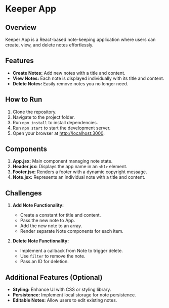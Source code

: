 # Keeper App

## Overview

Keeper App is a React-based note-keeping application where users can create, view, and delete notes effortlessly.

## Features

- **Create Notes:** Add new notes with a title and content.
- **View Notes:** Each note is displayed individually with its title and content.
- **Delete Notes:** Easily remove notes you no longer need.

## How to Run

1. Clone the repository.
2. Navigate to the project folder.
3. Run `npm install` to install dependencies.
4. Run `npm start` to start the development server.
5. Open your browser at [http://localhost:3000](http://localhost:3000).

## Components

1. **App.jsx:** Main component managing note state.
2. **Header.jsx:** Displays the app name in an `<h1>` element.
3. **Footer.jsx:** Renders a footer with a dynamic copyright message.
4. **Note.jsx:** Represents an individual note with a title and content.

## Challenges

1. **Add Note Functionality:**
   - Create a constant for title and content.
   - Pass the new note to App.
   - Add the new note to an array.
   - Render separate Note components for each item.

2. **Delete Note Functionality:**
   - Implement a callback from Note to trigger delete.
   - Use `filter` to remove the note.
   - Pass an ID for deletion.

## Additional Features (Optional)

- **Styling:** Enhance UI with CSS or styling library.
- **Persistence:** Implement local storage for note persistence.
- **Editable Notes:** Allow users to edit existing notes.
